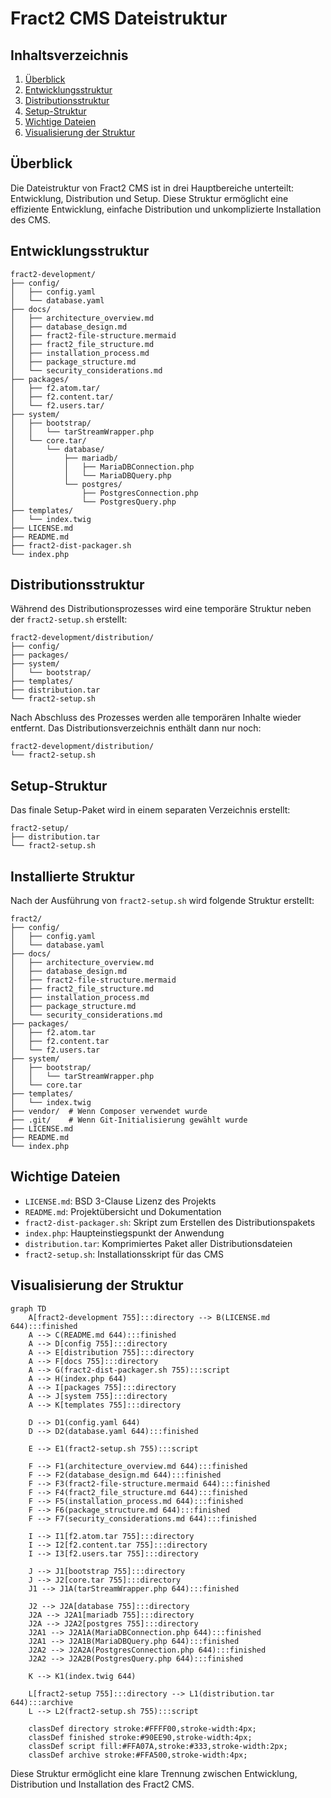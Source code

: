 # Fract2 CMS Dateistruktur

## Inhaltsverzeichnis
1. [Überblick](#überblick)
2. [Entwicklungsstruktur](#entwicklungsstruktur)
3. [Distributionsstruktur](#distributionsstruktur)
4. [Setup-Struktur](#setup-struktur)
5. [Wichtige Dateien](#wichtige-dateien)
6. [Visualisierung der Struktur](#visualisierung-der-struktur)

## Überblick

Die Dateistruktur von Fract2 CMS ist in drei Hauptbereiche unterteilt: Entwicklung, Distribution und Setup. Diese Struktur ermöglicht eine effiziente Entwicklung, einfache Distribution und unkomplizierte Installation des CMS.

## Entwicklungsstruktur

```
fract2-development/
├── config/
│   ├── config.yaml
│   └── database.yaml
├── docs/
│   ├── architecture_overview.md
│   ├── database_design.md
│   ├── fract2-file-structure.mermaid
│   ├── fract2_file_structure.md
│   ├── installation_process.md
│   ├── package_structure.md
│   └── security_considerations.md
├── packages/
│   ├── f2.atom.tar/
│   ├── f2.content.tar/
│   └── f2.users.tar/
├── system/
│   ├── bootstrap/
│   │   └── tarStreamWrapper.php
│   └── core.tar/
│       └── database/
│           ├── mariadb/
│           │   ├── MariaDBConnection.php
│           │   └── MariaDBQuery.php
│           └── postgres/
│               ├── PostgresConnection.php
│               └── PostgresQuery.php
├── templates/
│   └── index.twig
├── LICENSE.md
├── README.md
├── fract2-dist-packager.sh
└── index.php
```

## Distributionsstruktur

Während des Distributionsprozesses wird eine temporäre Struktur neben der `fract2-setup.sh` erstellt:

```
fract2-development/distribution/
├── config/
├── packages/
├── system/
│   └── bootstrap/
├── templates/
├── distribution.tar
└── fract2-setup.sh
```

Nach Abschluss des Prozesses werden alle temporären Inhalte wieder entfernt. Das Distributionsverzeichnis enthält dann nur noch:

```
fract2-development/distribution/
└── fract2-setup.sh
```

## Setup-Struktur

Das finale Setup-Paket wird in einem separaten Verzeichnis erstellt:

```
fract2-setup/
├── distribution.tar
└── fract2-setup.sh
```

## Installierte Struktur

Nach der Ausführung von `fract2-setup.sh` wird folgende Struktur erstellt:

```
fract2/
├── config/
│   ├── config.yaml
│   └── database.yaml
├── docs/
│   ├── architecture_overview.md
│   ├── database_design.md
│   ├── fract2-file-structure.mermaid
│   ├── fract2_file_structure.md
│   ├── installation_process.md
│   ├── package_structure.md
│   └── security_considerations.md
├── packages/
│   ├── f2.atom.tar
│   ├── f2.content.tar
│   └── f2.users.tar
├── system/
│   ├── bootstrap/
│   │   └── tarStreamWrapper.php
│   └── core.tar
├── templates/
│   └── index.twig
├── vendor/  # Wenn Composer verwendet wurde
├── .git/    # Wenn Git-Initialisierung gewählt wurde
├── LICENSE.md
├── README.md
└── index.php
```

## Wichtige Dateien

- `LICENSE.md`: BSD 3-Clause Lizenz des Projekts
- `README.md`: Projektübersicht und Dokumentation
- `fract2-dist-packager.sh`: Skript zum Erstellen des Distributionspakets
- `index.php`: Haupteinstiegspunkt der Anwendung
- `distribution.tar`: Komprimiertes Paket aller Distributionsdateien
- `fract2-setup.sh`: Installationsskript für das CMS

## Visualisierung der Struktur

```mermaid
graph TD
	A[fract2-development 755]:::directory --> B(LICENSE.md 644):::finished
	A --> C(README.md 644):::finished
	A --> D[config 755]:::directory
	A --> E[distribution 755]:::directory
	A --> F[docs 755]:::directory
	A --> G(fract2-dist-packager.sh 755):::script
	A --> H(index.php 644)
	A --> I[packages 755]:::directory
	A --> J[system 755]:::directory
	A --> K[templates 755]:::directory

	D --> D1(config.yaml 644)
	D --> D2(database.yaml 644):::finished

	E --> E1(fract2-setup.sh 755):::script

	F --> F1(architecture_overview.md 644):::finished
	F --> F2(database_design.md 644):::finished
	F --> F3(fract2-file-structure.mermaid 644):::finished
	F --> F4(fract2_file_structure.md 644):::finished
	F --> F5(installation_process.md 644):::finished
	F --> F6(package_structure.md 644):::finished
	F --> F7(security_considerations.md 644):::finished

	I --> I1[f2.atom.tar 755]:::directory
	I --> I2[f2.content.tar 755]:::directory
	I --> I3[f2.users.tar 755]:::directory

	J --> J1[bootstrap 755]:::directory
	J --> J2[core.tar 755]:::directory
	J1 --> J1A(tarStreamWrapper.php 644):::finished

	J2 --> J2A[database 755]:::directory
	J2A --> J2A1[mariadb 755]:::directory
	J2A --> J2A2[postgres 755]:::directory
	J2A1 --> J2A1A(MariaDBConnection.php 644):::finished
	J2A1 --> J2A1B(MariaDBQuery.php 644):::finished
	J2A2 --> J2A2A(PostgresConnection.php 644):::finished
	J2A2 --> J2A2B(PostgresQuery.php 644):::finished

	K --> K1(index.twig 644)

	L[fract2-setup 755]:::directory --> L1(distribution.tar 644):::archive
	L --> L2(fract2-setup.sh 755):::script

	classDef directory stroke:#FFFF00,stroke-width:4px;
	classDef finished stroke:#90EE90,stroke-width:4px;
	classDef script fill:#FFA07A,stroke:#333,stroke-width:2px;
	classDef archive stroke:#FFA500,stroke-width:4px;
```

Diese Struktur ermöglicht eine klare Trennung zwischen Entwicklung, Distribution und Installation des Fract2 CMS.